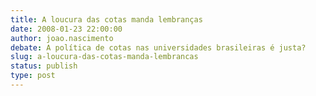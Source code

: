 ```yaml
---
title: A loucura das cotas manda lembranças
date: 2008-01-23 22:00:00
author: joao.nascimento
debate: A política de cotas nas universidades brasileiras é justa?
slug: a-loucura-das-cotas-manda-lembrancas
status: publish 
type: post
---
```



